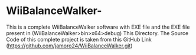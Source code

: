 # WiiBalanceWalker-
This is a complete WiiBalanceWalker software with EXE file and the EXE file present in (WiiBalanceWalker>bin>x64>debug) This Directory. The Source Code of this complete project is taken from this GitHub Link (https://github.com/jamoro24/WiiBalanceWalker.git)
